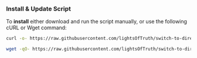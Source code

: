### Install & Update Script

To **install** either download and run the script manually, or use the following cURL or Wget command:
```sh
curl -o- https://raw.githubusercontent.com/lightsOfTruth/switch-to-directory/main/switchto | bash
```
```sh
wget -qO- https://raw.githubusercontent.com/lightsOfTruth/switch-to-directory/main/switchto | bash
```
